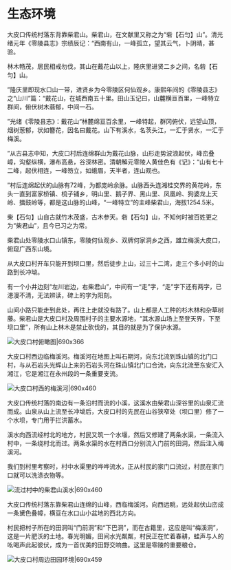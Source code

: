 # 生态环境
大皮口传统村落东背靠柴君山。柴君山，在文献里又称之为“砦【石匀】山”。清光绪元年《零陵县志》宗绩辰记：“西南有山，一峰孤立，望其云气，卜阴晴，甚验。

林木畅茂，居民相戒勿伐，其山在戴花山以上，隆庆里进贤二乡之间，名砦【石匀】山。

”隆庆里即现水口山一带，进贤乡为今零陵区何仙观乡。康熙年间的《零陵县志》之“山川”篇：“戴花山，在城西南五十里。田山玉记曰，山麓横亘百里，一峰特立群间，俯伏树木蓊郁，中间一石。

”光绪《零陵县志》：戴花山“林麓绵亘百余里，一峰特起，群冈俯伏，远望山顶，烟树葱郁，状如簪花，因名曰戴花。山下有溪水，名茨头江，一汇于贤水，一汇于梅溪。

”从古县志中知，大皮口村后连绵群山为戴花山脉，山形走势波浪起伏，峰峦叠嶂，沟壑纵横，瀑布高悬，谷深林密。清朝解元零陵人黄佳色有《记》：“山有七十二峰，起伏相连，一峰笏立，如蛾眉，天半者，连山观也。

”村后连绵起伏的山脉有72峰，为都庞岭余脉。山脉西头连湘桂交界的黄花岭，东头一直到富家桥镇、梳子铺乡，明山里、鹅子界、黑山里、凤凰岭、狗婆龙上天岭、擂鼓岭等，都是这山脉的山峰，“一峰特立”的主峰柴君山，海拔1254.5米。

柴【石匀】山自古就竹木茂盛，古木参天。砦【石匀】山，不知何时被百姓更之为“柴君山”，且今已习之为常。

柴君山处零陵水口山镇东，零陵何仙观乡、双牌何家洞乡之西，雄立梅溪大皮口，俯窥广西东山境。

从大皮口村开车只能开到坝口里，然后徒步上山，过三十二湾，走三个多小时的山路到长冲坳。

有一个小井边刻“左川岩边，右柴君山”，中间有一“走”字，“走”字下还有两字，已漶漫不清，无法辨读，碑上的字为阳刻。

山间小路只能走到此处，再往上走就没有路了。山上都是人工种的杉木林和杂草树藤。柴君山是大皮口村及周围村子的主要水源地，“其水源山场上至登天界，下至坝口里”，所有山上林木是禁止砍伐的，其目的就是为了保护水源。

![大皮口村俯瞰图|690x366](https://cdn.isharkfly.com/com-isharkfly-www/discourse-uploads/original/1X/d53f5bd6fe684ade8b899ba1d7f606f4c51993b6.jpeg ':size=690')

大皮口村西边临梅溪河。梅溪河在地图上叫石期河，向东北流到珠山镇的北门口村，与从石岩头光辉山上来的石岩头河在珠山镇北门口合流，向东北流至东安汇入湘江，它是湘江在永州段的一条重要支流。

![大皮口村西的梅溪河|690x460](https://cdn.isharkfly.com/com-isharkfly-www/discourse-uploads/original/1X/da4137bd3eff097d2ec25a6b7716d09af4721a02.jpeg ':size=690')


大皮口传统村落的南边有一条沿村而流的小溪，这溪水由柴君山深谷里的山泉汇流而成。山泉从山上流至长冲坳后，大皮口村的先民在山谷狭窄处（坝口里）修了一个水坝，专门用于拦洪蓄水。

溪水向西流经村北的地方，村民又筑一个水堰，然后又修建了两条水渠，一条流入村中，一条绕村北而过。两条水渠的水在村西口分别流入门前的田洞，然后注入梅溪河。

我们到村里考察时，村中水渠里的哗哗流水，正从村民的家门口流过，村民在家门口就可以洗涤衣物等。

![流过村中的柴君山溪水|690x460](https://cdn.isharkfly.com/com-isharkfly-www/discourse-uploads/original/1X/8542dc4525d962a0d60db6096eed0489612f8e6f.jpeg ':size=690')

大皮口传统村落东靠柴君山连绵的山峰，西临梅溪河。向西远眺，远处起伏山峦成一条黛色叠幛，横亘在水口山小盆地的西北方向。

村民把村子所在的田洞叫“门前洞”和“下巴洞”，而在古籍里，这应是叫“梅溪洞”，这是一片肥沃的土地。春光明媚，田间水光粼粼，村民正在忙着春耕，蛙声与人的吆喝声此起彼伏，成为一首优美的田野交响曲。这里是零陵的重要粮仓。

![大皮口村周边田园环境|690x459](https://cdn.isharkfly.com/com-isharkfly-www/discourse-uploads/original/1X/e6a6ed02ac8d502013cb112a870517c9dace993c.jpeg ':size=690')